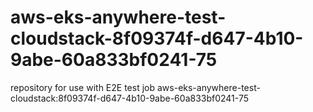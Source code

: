 # aws-eks-anywhere-test-cloudstack-8f09374f-d647-4b10-9abe-60a833bf0241-75
repository for use with E2E test job aws-eks-anywhere-test-cloudstack:8f09374f-d647-4b10-9abe-60a833bf0241-75

